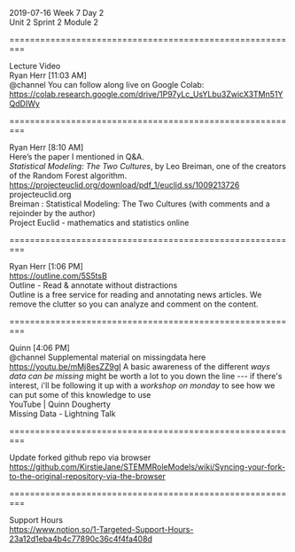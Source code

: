 2019-07-16 Week 7 Day 2   
Unit 2 Sprint 2 Module 2     

=========================================================

Lecture Video  
Ryan Herr [11:03 AM]  
@channel You can follow along live on Google Colab:   
https://colab.research.google.com/drive/1P97yLc_UsYLbu3ZwicX3TMn51YQdDIWy

=========================================================

Ryan Herr [8:10 AM]  
Here’s the paper I mentioned in Q&A.  
_Statistical Modeling: The Two Cultures_, by Leo Breiman, one of the creators of the Random Forest algorithm.   https://projecteuclid.org/download/pdf_1/euclid.ss/1009213726  
projecteuclid.org  
Breiman : Statistical Modeling: The Two Cultures (with comments and a rejoinder by the author)  
Project Euclid - mathematics and statistics online  

=========================================================

Ryan Herr [1:06 PM]  
https://outline.com/5S5tsB  
Outline - Read & annotate without distractions   
Outline is a free service for reading and annotating news articles. 
We remove the clutter so you can analyze and comment on the content.    
 
=========================================================  

Quinn [4:06 PM]  
@channel Supplemental material on missingdata here https://youtu.be/mMj8esZZ9gI A basic awareness of the different _ways data can be missing_ might be worth a lot to you down the line --- if there's interest, i'll be following it up with a *workshop on monday* to see how we can put some of this knowledge to use  
YouTube | Quinn Dougherty  
Missing Data - Lightning Talk  

=========================================================

Update forked github repo via browser  
https://github.com/KirstieJane/STEMMRoleModels/wiki/Syncing-your-fork-to-the-original-repository-via-the-browser  

=========================================================

Support Hours  
https://www.notion.so/1-Targeted-Support-Hours-23a12d1eba4b4c77890c36c4f4fa408d   
